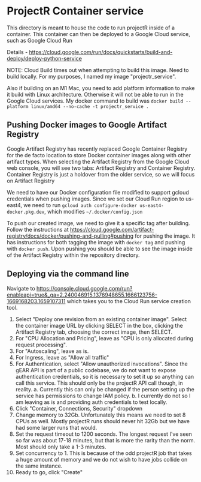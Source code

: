 # ProjectR Container service

This directory is meant to house the code to run projectR inside of a container. This container can then be deployed to a Google Cloud service, such as Google Cloud Run

Details - https://cloud.google.com/run/docs/quickstarts/build-and-deploy/deploy-python-service

NOTE: Cloud Build times out when attempting to build this image. Need to build locally. For my purposes, I named my image "projectr_service".

Also if building on an M1 Mac, you need to add platform information to make it build with Linux architecture.  Otherwise it will not be able to run in the Google Cloud services.  My docker command to build was `docker build --platform linux/amd64 --no-cache -t projectr_service .`

## Pushing Docker images to Google Artifact Registry

Google Artifact Registry has recently replaced Google Container Registry for the de facto location to store Docker container images along with other artifact types. When selecting the Artifact Registry from the Google Cloud web console, you will see two tabs: Artifact Registry and Container Registry. Container Registry is just a holdover from the older service, so we will focus on Artifact Registry

We need to have our Docker configuration file modified to support gcloud credentials when pushing images. Since we set our Cloud Run region to us-east4, we need to run `gcloud auth configure-docker us-east4-docker.pkg.dev`, which modifies `~/.docker/config.json`

To push our created image, we need to give it a specific tag after building. Follow the instructions at https://cloud.google.com/artifact-registry/docs/docker/pushing-and-pulling#pushing for pushing the image. It has instructions for both tagging the image with `docker tag` and pushing with `docker push`.  Upon pushing you should be able to see the image inside of the Artifact Registry within the repository directory.

## Deploying via the command line

Navigate to https://console.cloud.google.com/run?enableapi=true&_ga=2.240046915.1376948655.1666123756-1669168203.1659107311 which takes you to the Cloud Run service creation tool.

1. Select "Deploy one revision from an existing container image". Select the container image URL by clicking SELECT in the box, clicking the Artifact Registry tab, choosing the correct image, then SELECT.
2. For "CPU Allocation and Pricing", leave as "CPU is only allocated during request processing".
3. For "Autoscaling", leave as is.
4. For Ingress, leave as "Allow all traffic"
5. For Authentication, select "Allow unauthorized invocations". Since the gEAR API is part of a public codebase, we do not want to expose authentication credentials, so it is necessary to set it up so anything can call this service.  This should only be the projectR API call though, in reality.
  a. Currently this can only be changed if the person setting up the service has permissions to change IAM policy.
  b. I currently do not so I am leaving as is and providing auth credentials to test locally.
6. Click "Container, Connections, Security" dropdown
7. Change memory to 32Gb.  Unfortunately this means we need to set 8 CPUs as well. Mostly projectR runs should never hit 32Gb but we have had some larger runs that would.
8. Set the request timeout to 1200 seconds. The longest request I've seen so far was about 17-18 minutes, but that is more the rarity than the norm.  Most should only take a 1-3 minutes.
9. Set concurrency to 1. This is because of the odd projectR job that takes a huge amount of memory and we do not wish to have jobs collide on the same instance.
10. Ready to go, click "Create"
